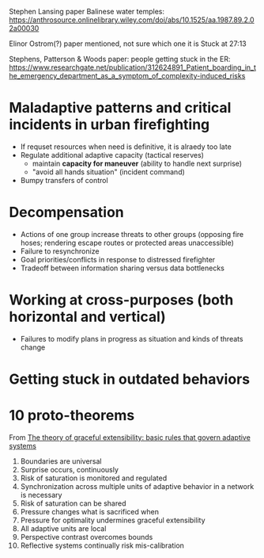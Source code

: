 Stephen Lansing paper Balinese water temples: https://anthrosource.onlinelibrary.wiley.com/doi/abs/10.1525/aa.1987.89.2.02a00030

Elinor Ostrom(?) paper mentioned, not sure which one it is
Stuck at 27:13

Stephens, Patterson & Woods paper: people getting stuck in the ER: https://www.researchgate.net/publication/312624891_Patient_boarding_in_the_emergency_department_as_a_symptom_of_complexity-induced_risks

# Maladaptive patterns and critical incidents in urban firefighting
* If requset resources when need is definitive, it is alraedy too late
* Regulate additional adaptive capacity (tactical reserves)
  - maintain **capacity for maneuver** (ability to handle next surprise)
  - "avoid all hands situation" (incident command)
* Bumpy transfers of control

# Decompensation
* Actions of one group increase threats to other groups (opposing fire hoses; rendering escape routes or protected areas unaccessible)
* Failure to resynchronize
* Goal priorities/conflicts in response to distressed firefighter
* Tradeoff between information sharing versus data bottlenecks

# Working at cross-purposes (both horizontal and vertical)
* Failures to modify plans in progress as situation and kinds of threats change

# Getting stuck in outdated behaviors


# 10 proto-theorems

From [The theory of graceful extensibility: basic rules that govern adaptive systems]

1. Boundaries are universal
2. Surprise occurs, continuously
3. Risk of saturation is monitored and regulated
4. Synchronization across multiple units of adaptive behavior in a network is necessary
5. Risk of saturation can be shared
6. Pressure changes what is sacrificed when
7. Pressure for optimality undermines graceful extensibility
8. All adaptive units are local
9. Perspective contrast overcomes bounds
10. Reflective systems continually risk mis-calibration

[The theory of graceful extensibility: basic rules that govern adaptive systems]: https://link.springer.com/article/10.1007%2Fs10669-018-9708-3

